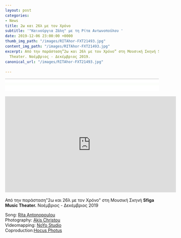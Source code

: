 ```yaml
---
layout: post
categories:
- News
title: 2ω και 26λ με τον Χρόνο
subtitle: '"Καινούργια Ζάλη" με τη Ρίτα Αντωνοπούλου '
date: 2019-12-06 23:00:00 +0000
thumb_img_path: "/images/RITAhor-FXT21493.jpg"
content_img_path: "/images/RITAhor-FXT21493.jpg"
excerpt: Από την παράσταση”2ω και 26λ με τον Χρόνο” στη Μουσική Σκηνή Sfiga Music
  Theater. Νοέμβριος - Δεκέμβριος 2019.
canonical_url: "/images/RITAhor-FXT21493.jpg"

---
```

![](/images/bwok-2.jpg)

<iframe width="560" height="315" src="https://www.youtube.com/embed/aO7Dk11cjqA" frameborder="0" allow="accelerometer; autoplay; encrypted-media; gyroscope; picture-in-picture" allowfullscreen></iframe>

Από την παράσταση"2ω και 26λ με τον Χρόνο" στη Μουσική Σκηνή **Sfiga Music Theater.** Νοέμβριος - Δεκέμβριος 2019

Song: <a href="https://www.facebook.com/rita.antonopoulou/" target="blank">Rita Antonopoulou </a>   
Photography: <a href="https://www.facebook.com/akis.christou.7" target="blank">Akis Christou</a>   
Videomapping: <a href="https://www.facebook.com/noyolightstudio/" target="blank">NoYo Studio</a>   
Coproduction:<a href="https://www.facebook.com/1minute.project/" target="blank">Hocus Photus</a>